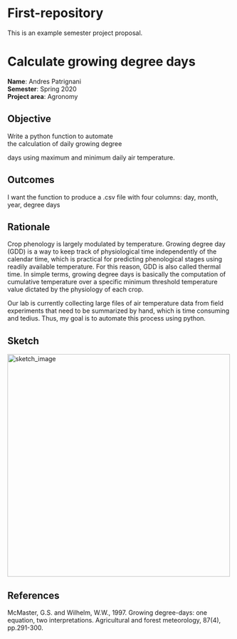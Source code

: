 # First-repository
This is an example semester project proposal.

# Calculate growing degree days

**Name**: Andres Patrignani<br/>
**Semester**: Spring 2020 <br/>
**Project area**: Agronomy


## Objective
Write a python function to automate 
<br/>
the calculation of daily growing degree 

days using maximum and minimum daily air temperature.

## Outcomes
I want the function to produce a .csv file with four columns: day, month, year, degree days

## Rationale
Crop phenology is largely modulated by temperature. Growing degree day (GDD) is a way to keep track of physiological time independently of the calendar time, which is practical for predicting phenological stages using readily available temperature. For this reason, GDD is also called thermal time. In simple terms, growing degree days is basically the computation of cumulative temperature over a specific minimum threshold temperature value dictated by the physiology of each crop. 

Our lab is currently collecting large files of air temperature data from field experiments that need to be summarized by hand, which is time consuming and tedius. Thus, my goal is to automate this process using python.

## Sketch

<img src="sketch.jpg" alt="sketch_image" width="500"/>

## References
McMaster, G.S. and Wilhelm, W.W., 1997. Growing degree-days: one equation, two interpretations. Agricultural and forest meteorology, 87(4), pp.291-300.
